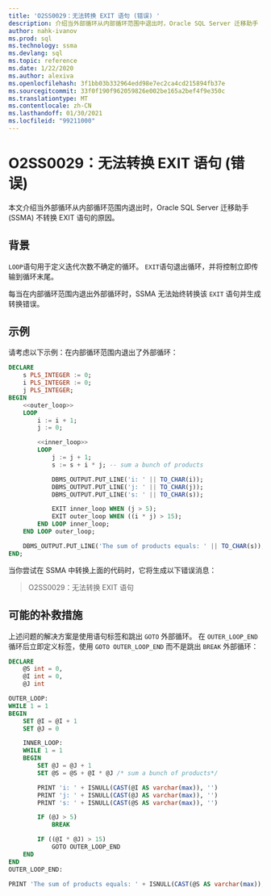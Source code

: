 ```yaml
---
title: 'O2SS0029：无法转换 EXIT 语句 (错误) '
description: 介绍当外部循环从内部循环范围中退出时，Oracle SQL Server 迁移助手 (SSMA) 不转换 EXIT 语句的原因。
author: nahk-ivanov
ms.prod: sql
ms.technology: ssma
ms.devlang: sql
ms.topic: reference
ms.date: 1/22/2020
ms.author: alexiva
ms.openlocfilehash: 3f1bb03b332964edd98e7ec2ca4cd215894fb37e
ms.sourcegitcommit: 33f0f190f962059826e002be165a2bef4f9e350c
ms.translationtype: MT
ms.contentlocale: zh-CN
ms.lasthandoff: 01/30/2021
ms.locfileid: "99211000"
---
```

# <a name="o2ss0029-cannot-convert-exit-statement-error"></a>O2SS0029：无法转换 EXIT 语句 (错误) 

本文介绍当外部循环从内部循环范围内退出时，Oracle SQL Server 迁移助手 (SSMA) 不转换 EXIT 语句的原因。

## <a name="background"></a>背景

`LOOP`语句用于定义迭代次数不确定的循环。 `EXIT`语句退出循环，并将控制立即传输到循环末尾。

每当在内部循环范围内退出外部循环时，SSMA 无法始终转换该 `EXIT` 语句并生成转换错误。

## <a name="example"></a>示例

请考虑以下示例：在内部循环范围内退出了外部循环：

```sql
DECLARE
    s PLS_INTEGER := 0;
    i PLS_INTEGER := 0;
    j PLS_INTEGER;
BEGIN
    <<outer_loop>>
    LOOP
        i := i + 1;
        j := 0;

        <<inner_loop>>
        LOOP
            j := j + 1;
            s := s + i * j; -- sum a bunch of products

            DBMS_OUTPUT.PUT_LINE('i: ' || TO_CHAR(i));
            DBMS_OUTPUT.PUT_LINE('j: ' || TO_CHAR(j));
            DBMS_OUTPUT.PUT_LINE('s: ' || TO_CHAR(s));

            EXIT inner_loop WHEN (j > 5);
            EXIT outer_loop WHEN ((i * j) > 15);
        END LOOP inner_loop;
    END LOOP outer_loop;

    DBMS_OUTPUT.PUT_LINE('The sum of products equals: ' || TO_CHAR(s));
END;
```

当你尝试在 SSMA 中转换上面的代码时，它将生成以下错误消息：

> O2SS0029：无法转换 EXIT 语句

## <a name="possible-remedies"></a>可能的补救措施

上述问题的解决方案是使用语句标签和跳出 `GOTO` 外部循环。 在 `OUTER_LOOP_END` 循环后立即定义标签，使用 `GOTO OUTER_LOOP_END` 而不是跳出 `BREAK` 外部循环：

```sql
DECLARE
    @S int = 0,
    @I int = 0,
    @J int

OUTER_LOOP:
WHILE 1 = 1
BEGIN
    SET @I = @I + 1
    SET @J = 0

    INNER_LOOP:
    WHILE 1 = 1
    BEGIN
        SET @J = @J + 1
        SET @S = @S + @I * @J /* sum a bunch of products*/

        PRINT 'i: ' + ISNULL(CAST(@I AS varchar(max)), '')
        PRINT 'j: ' + ISNULL(CAST(@J AS varchar(max)), '')
        PRINT 's: ' + ISNULL(CAST(@S AS varchar(max)), '')

        IF (@J > 5)
            BREAK

        IF ((@I * @J) > 15)
            GOTO OUTER_LOOP_END
    END
END
OUTER_LOOP_END:

PRINT 'The sum of products equals: ' + ISNULL(CAST(@S AS varchar(max)), '')
```
